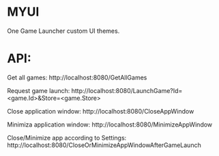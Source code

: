 # MYUI
One Game Launcher custom UI themes.

# API:

Get all games: http://localhost:8080/GetAllGames

Request game launch: http://localhost:8080/LaunchGame?Id=<game.Id>&Store=<game.Store>

Close application window: http://localhost:8080/CloseAppWindow

Minimiza application window: http://localhost:8080/MinimizeAppWindow

Close/Minimize app according to Settings: http://localhost:8080/CloseOrMinimizeAppWindowAfterGameLaunch
